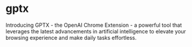 # gptx
Introducing GPTX -  the OpenAI Chrome Extension - a powerful tool that leverages the latest advancements in artificial intelligence to elevate your browsing experience and make daily tasks effortless.
